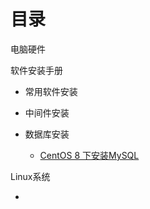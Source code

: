 # 目录

电脑硬件

软件安装手册

- 常用软件安装

- 中间件安装

- 数据库安装
  - [CentOS 8 下安装MySQL](软件安装手册/数据库安装/CentOS8下MySQL安装手册.md)

Linux系统

- 



